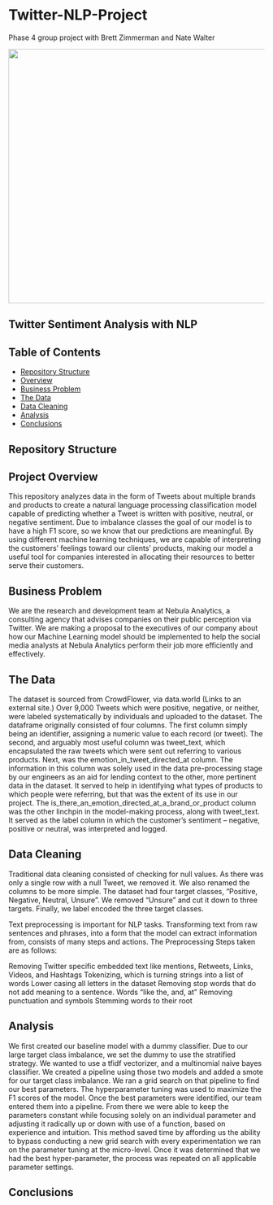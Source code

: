 # Twitter-NLP-Project
Phase 4 group project with Brett Zimmerman and Nate Walter

<img src=https://compote.slate.com/images/67c481b4-97ae-429f-9b08-c6918b5f6875.jpeg height="500" width="1000">





## Twitter Sentiment Analysis with NLP

## Table of Contents
* [Repository Structure](#Repository-Structure)
* [Overview](#Project-Overview)
* [Business Problem](#Business-Problem)
* [The Data](#The-Data)
* [Data Cleaning](#Data-Cleaning)
* [Analysis](#Analyis)
* [Conclusions](#Conclusion)



## Repository Structure

## Project Overview

This repository analyzes data in the form of Tweets about multiple brands and products to create a natural language processing classification model capable of predicting whether a Tweet is written with positive, neutral, or negative sentiment. Due to imbalance classes the goal of our model is to have a high F1 score, so we know that our predictions are meaningful. By using different machine learning techniques, we are capable of interpreting the customers’ feelings toward our clients’ products, making our model a useful tool for companies interested in allocating their resources to better serve their customers.


## Business Problem

We are the research and development team at Nebula Analytics, a consulting agency that advises companies on their public perception via Twitter. We are making a proposal to the executives of our company about how our Machine Learning model should be implemented to help the social media analysts at Nebula Analytics perform their job more efficiently and effectively.


## The Data

The dataset is sourced from CrowdFlower, via data.world (Links to an external site.) 
Over 9,000 Tweets which were positive, negative, or neither, were labeled systematically by individuals and uploaded to the dataset. The dataframe originally consisted of four columns. The first column simply being an identifier, assigning a numeric value to each record (or tweet). The second, and arguably most useful column was tweet_text, which encapsulated the raw tweets which were sent out referring to various products.  Next, was the emotion_in_tweet_directed_at column. The information in this column was solely used in the data pre-processing stage by our engineers as an aid for lending context to the other, more pertinent data in the dataset. It served to help in identifying what types of products to which people were referring, but that was the extent of its use in our project. 
The is_there_an_emotion_directed_at_a_brand_or_product column was the other linchpin in the model-making process, along with tweet_text. It served as the label column in which the customer’s sentiment – negative, positive or neutral, was interpreted and logged. 

## Data Cleaning

Traditional data cleaning consisted of checking for null values. As there was only a single row with a null Tweet, we removed it. We also renamed the columns to be more simple. The dataset had four target classes, “Positive, Negative, Neutral, Unsure”. We removed “Unsure” and cut it down to three targets. Finally, we label encoded the three target classes.

Text preprocessing is important for NLP tasks. Transforming text from raw sentences and phrases, into a form that the model can extract information from, consists of many steps and actions. 
The Preprocessing Steps taken are as follows:

Removing Twitter specific embedded text like mentions, Retweets, Links, Videos, and Hashtags
Tokenizing, which is turning strings into a list of words
Lower casing all letters in the dataset
Removing stop words that  do not add meaning to a sentence. Words “like the, and, at”
Removing punctuation and symbols
Stemming words to their root



## Analysis

We first created our baseline model with a dummy classifier. Due to our large target class imbalance, we set the dummy to use the stratified strategy. We wanted to use a tfidf vectorizer, and a multinomial naive bayes classifier. We created a pipeline using those two models and added a smote for our target class imbalance. We ran a grid search on that pipeline to find our best parameters. The hyperparameter tuning was used to maximize the F1 scores of the model. Once the best parameters were identified, our team entered them into a pipeline. From there we were able to keep the parameters constant while focusing solely on an individual parameter and adjusting it radically up or down with use of a function, based on experience and intuition. This method saved time by affording us the ability to bypass conducting a new grid search with every experimentation we ran on the parameter tuning at the micro-level. Once it was determined that we had the best hyper-parameter, the process was repeated on all applicable parameter settings.


## Conclusions

